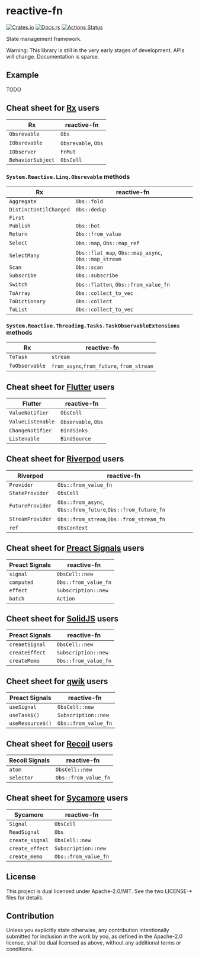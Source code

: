 # reactive-fn

[![Crates.io](https://img.shields.io/crates/v/reactive-fn.svg)](https://crates.io/crates/reactive-fn)
[![Docs.rs](https://docs.rs/ctxmap/badge.svg)](https://docs.rs/reactive-fn/)
[![Actions Status](https://github.com/frozenlib/reactive-fn/workflows/CI/badge.svg)](https://github.com/frozenlib/reactive-fn/actions)

State management framework.

Warning: This library is still in the very early stages of development. APIs will change. Documentation is sparse.

## Example

TODO

## Cheat sheet for [Rx] users

| Rx                | reactive-fn         |
| ----------------- | ------------------- |
| `Obsrevable`      | `Obs`               |
| `IObsrevable`     | `Obsrevable`, `Obs` |
| `IObserver`       | `FnMut`             |
| `BehaviorSubject` | `ObsCell`           |

[rx]: https://reactivex.io/

### `System.Reactive.Linq.Obsrevable` methods

| Rx                     | reactive-fn                                          |
| ---------------------- | ---------------------------------------------------- |
| `Aggregate`            | `Obs::fold`                                          |
| `DistinctUntilChanged` | `Obs::dedup`                                         |
| `First`                |                                                      |
| `Publish`              | `Obs::hot`                                           |
| `Return`               | `Obs::from_value`                                    |
| `Select`               | `Obs::map`, `Obs::map_ref`                           |
| `SelectMany`           | `Obs::flat_map`, `Obs::map_async`, `Obs::map_stream` |
| `Scan`                 | `Obs::scan`                                          |
| `Subscribe`            | `Obs::subscribe`                                     |
| `Switch`               | `Obs::flatten`, `Obs::from_value_fn`                 |
| `ToArray`              | `Obs::collect_to_vec`                                |
| `ToDictionary`         | `Obs::collect`                                       |
| `ToList`               | `Obs::collect_to_vec`                                |

### `System.Reactive.Threading.Tasks.TaskObservableExtensions` methods

| Rx             | reactive-fn                               |
| -------------- | ----------------------------------------- |
| `ToTask`       | `stream`                                  |
| `ToObservable` | `from_async`,`from_future`, `from_stream` |

## Cheat sheet for [Flutter] users

| Flutter           | reactive-fn         |
| ----------------- | ------------------- |
| `ValueNotifier`   | `ObsCell`           |
| `ValueListenable` | `Observable`, `Obs` |
| `ChangeNotifier`  | `BindSinks`         |
| `Listenable`      | `BindSource`        |

[flutter]: https://flutter.dev/

## Cheat sheet for [Riverpod] users

| Riverpod         | reactive-fn                                                 |
| ---------------- | ----------------------------------------------------------- |
| `Provider`       | `Obs::from_value_fn`                                        |
| `StateProvider`  | `ObsCell`                                                   |
| `FutureProvider` | `Obs::from_async`, `Obs::from_future`,`Obs::from_future_fn` |
| `StreamProvider` | `Obs::from_stream`,`Obs::from_stream_fn`                    |
| `ref`            | `ObsContext`                                                |

[riverpod]: https://riverpod.dev/

## Cheat sheet for [Preact Signals] users

| Preact Signals | reactive-fn          |
| -------------- | -------------------- |
| `signal`       | `ObsCell::new`       |
| `computed`     | `Obs::from_value_fn` |
| `effect`       | `Subscription::new`  |
| `batch`        | `Action`             |

[preact signals]: https://preactjs.com/guide/v10/signals/

## Cheet sheet for [SolidJS] users

| Preact Signals | reactive-fn          |
| -------------- | -------------------- |
| `creaetSignal` | `ObsCell::new`       |
| `createEffect` | `Subscription::new`  |
| `createMemo`   | `Obs::from_value_fn` |

[solidjs]: https://www.solidjs.com/docs/latest/api#basic-reactivity

## Cheet sheet for [qwik] users

| Preact Signals   | reactive-fn          |
| ---------------- | -------------------- |
| `useSignal`      | `ObsCell::new`       |
| `useTask$()`     | `Subscription::new`  |
| `useResource$()` | `Obs::from_value_fn` |

[qwik]: https://qwik.builder.io/docs/components/state/

## Cheat sheet for [Recoil] users

| Recoil Signals | reactive-fn          |
| -------------- | -------------------- |
| `atom`         | `ObsCell::new`       |
| `selector`     | `Obs::from_value_fn` |

[recoil]: https://recoiljs.org/

## Cheat sheet for [Sycamore] users

| Sycamore        | reactive-fn          |
| --------------- | -------------------- |
| `Signal`        | `ObsCell`            |
| `ReadSignal`    | `Obs`                |
| `create_signal` | `ObsCell::new`       |
| `create_effect` | `Subscription::new`  |
| `create_memo`   | `Obs::from_value_fn` |

[sycamore]: https://sycamore-rs.netlify.app/

## License

This project is dual licensed under Apache-2.0/MIT. See the two LICENSE-\* files for details.

## Contribution

Unless you explicitly state otherwise, any contribution intentionally submitted for inclusion in the work by you, as defined in the Apache-2.0 license, shall be dual licensed as above, without any additional terms or conditions.
